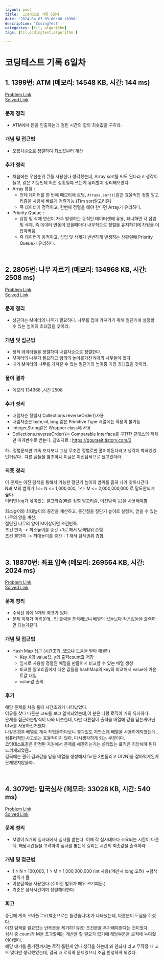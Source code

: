 ```yaml
---
layout: post
title:  코딩테스트 기록 6일차
date: '2024-04-03 03:00:00 +0900'
description: 'CodingTest'
categories: [til, algorithm]
tags: [til,codingtest,algorithm ]

---
```

# 코딩테스트 기록 6일차

## 1. 1399번: ATM (메모리: 14548 KB, 시간: 144 ms)
[Problem Link](https://www.acmicpc.net/problem/11399) <br>
[Solved Link](https://github.com/Ooyd/algorithm-and-data-structure/tree/main/%EB%B0%B1%EC%A4%80/Silver/11399.%E2%80%85ATM)

### 문제 정리
 - ATM에서 돈을 인출하는데 걸린 시간의 합의 최솟값을 구하라.
  
### 개념 및 접근법
 - 오름차순으로 정렬하여 최소값부터 계산

### 추가 정리
- 처음에는 우선순위 큐를 사용한다 생각했는데, Array sort를 써도 된다라고 생각이들고, 같은 기능인데 어떤 상황일떄 쓰는게 유리할지 정리해보았다.
- Array 장점 :
  - 전체 데이터를 한 번에 메모리에 로딩, `Arrays.sort()`같은 효율적인 정렬 알고리즘을 사용해 빠르게 정렬가능.(Tim sort알고리즘)
  - 즉 데이터가 정적이고, 한번에 정렬을 해야 한다면 Array가 유리하다.
 - Priority Queue :
    - 삽입 및 삭제 연산이 자주 발생하는 동적인 데이터셋에 유용, 왜냐하면 각 삽입 및 삭제, 즉 데이터 변동이 있을때마다 내부적으로 정렬을 유지하기에 자원을 더 잡아먹음.
    - 즉 데이터가 동적이고, 삽입 및 삭제가 빈번하게 발생하는 상황일떄 Priority Queue가 유리하다.
<br>

## 2. 2805번: 나무 자르기 (메모리: 134968 KB, 시간: 2508 ms)
[Problem Link](https://www.acmicpc.net/problem/2075) <br>
[Solved Link](https://github.com/Ooyd/algorithm-and-data-structure/tree/main/%EB%B0%B1%EC%A4%80/Silver/2805.%E2%80%85%EB%82%98%EB%AC%B4%E2%80%85%EC%9E%90%EB%A5%B4%EA%B8%B0)

### 문제 정리
 - 상근이는 M미터의 나무가 필요하다. 나무를 집에 가져가기 위해 절단기에 설정할 수 있는 높이의 최대값을 찾아라.
### 개념 및 접근법
- 정적 데이터들을 정렬하여 내림차순으로 정렬한다.
- M미터의 나무가 필요하고 임의의 높이를가진 N개의 나무들이 있다.
- 내가 M미터의 나무를 가져갈 수 있는 절단기의 높이중 가장 최대값을 찾아라.

### 풀이 결과
 -  메모리 134968 ,시간 2508

### 추가 정리
- 내림차순 정렬시 Collections.reverseOrder()사용
- 내림차순은 byte,int,long 같은 Primitive Type 배열에는 적용이 불가능
- Integer,String같은 Wrapper class에 사용
- Collections.reverseOrder()는 Comparable Interface를 구현한 클래스의 객체만 매개변수로 받는다.
참조자료 : https://gguraeit.tistory.com/3<br>

하.. 정렬문제만 계속 보다보니 그냥 무조건 정렬로만 풀어야된다라고 생각이 박혀있었던거같다..
다른 글들을 참조하니 이글은 이진탐색으로 풀고있더라..

 ### 최종 정리
이 문제는 이진 탐색을 통해서 가능한 절단기 높이의 범위를 좁혀 나가 찾아나간다.<br>
  N과 M의 범위가 1<= N <= 1,000,000, 1<= M <= 2,000,000,000 로 말도안되게 높다..<br>
 이러면 log가 섞여있는 알고리즘(빠른 정렬 알고리즘, 이진탐색 등)을 사용해야함

 최소높이와 최대높이의 중간을 계산하고, 중간점을 절단기 높이로 설정후, 얻을 수 있는 나무의 양을 계산.<br>
  절단된 나무의 양이 M이상이면 조건만족.<br>
조건 만족 -> 최소높이를  중간 +1로 해서 탐색범위 좁힘<br>
 조건 불만족 -> 최대높이를 중간 - 1 해서 탐색범위 좁힘.

<br>

## 3. 18870번: 좌표 압축 (메모리: 269564 KB, 시간: 2024 ms)
[Problem Link](https://www.acmicpc.net/problem/18870) <br>
[Solved Link]()

### 문제 정리
 - 수직선 위에 N개의 좌표가 있다.
 - 문제 이해가 어려운데.. 입 출력을 분석해보니 배열의 값들보다 작은값들을 출력하면 되는거같다.
### 개념 및 접근법
  - Hash Map 접근 (시간초과..였으나 도움을 받아 해결!!)
    - Key X의 value값, y의 출력count값 저장
    - 임시로 사용할 정렬된 배열을 만들어서 비교할 수 있는 배열 생성
    - 비교한 알고리즘에서 나온 값들을 hashMap의 key와 비교해서 value에 카운트값 대입
    - value값 출력

### 후기
  해당 문제를 처음 풀때 시간초과가 나타났었다.<br>
 이유를 찾다 다른분 코드를 보고 알게되었는데,이 분은 나랑 로직이 거의 유사하다.<br>
 문제를 접근하는방식이 나와 비슷한데,
 다만 다른점이 출력을 배열에 값을 담는게아닌 bfw를 사용하신거였다.<br>
 나같은경우 배열로 계속 작업을하다보니 결과값도 자연스레 배열을 사용하게되었는데.. 컴퓨터적인 사고로는 효율적이지 않아, 다시생각하게 되는 부분이다. <br>
 코딩테스트같은 한정된 자원에서 문제를 해결하는거는 쓸데없는 로직은 지양해야 된다 느끼게되었음..<br>
 결국에는 괜히 결과값을 담을 배열을 생성해서 for문 2번돌리고 O(2N)을 잡아먹게된게 문제였지않을까..
 
<br>

## 4. 3079번: 입국심사 (메모리: 33028 KB, 시간: 540 ms)
[Problem Link](https://www.acmicpc.net/problem/3079) <br>
[Solved Link](https://github.com/Ooyd/algorithm-and-data-structure/tree/main/%EB%B0%B1%EC%A4%80/Gold/3079.%E2%80%85%EC%9E%85%EA%B5%AD%EC%8B%AC%EC%82%AC)

### 문제 정리
 - M명이 N개의 심사대에서 심사를 받는다, 이때 각 심사대마다 소요되는 시간이 다른데, 해당시간들을 고려하여 심사를 받는데 걸리는 시간의 최솟값을 출력하라.
  
### 개념 및 접근법
 - 1 ≤ N ≤ 100,000, 1 ≤ M ≤ 1,000,000,000 (int 사용)(계산시 long 고려) ->탐색범위가 큼
 - 이분탐색을 사용한다.(주어진 범위가 매우 크기떄문.)
 - 기준은 심사시간이며 정렬해야한다.

### 회고
  중간에 계속 오버플로우(백준으로는 틀렸습니다)가 나타났는데, 다른분이 도움을 주셨다.<br>
이진 탐색중 필요없는 반복문을 제거하기위한 조건문을 추가해야한다는 것이었다.<br>
심사 중 count가 M을 초과할때는 계산을 할 필요가 없기에 해당부분을 로직에 녹여줬어야했다.<br>
해당 얘기를 듣기전까지는 로직 틀린게 없다 생각을 하는데 왜 안되지 라고 무작정 내 코드 맞다만 생각했었는데, 결국 내 로직의 문제였으니 조금 반성하게 되었다.
